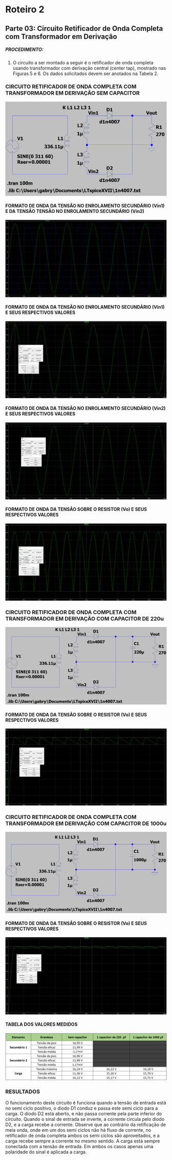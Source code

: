 # Roteiro 2

## Parte 03: Circuito Retificador de Onda Completa com Transformador em Derivação

##### PROCEDIMENTO:

1. O circuito a ser montado a seguir é o retificador de onda completa usando transformador com derivação central (center tap), mostrado nas Figuras 5 e 6. Os dados solicitados devem ser anotados na Tabela 2.

### CIRCUITO RETIFICADOR DE ONDA COMPLETA COM TRANSFORMADOR EM DERIVAÇÃO SEM CAPACITOR

![circuitosemcapacitor](/resources/imagens/relatorio2/parte3/circuitosemcapacitor.png)

#### FORMATO DE ONDA DA TENSÃO NO ENROLAMENTO SECUNDÁRIO (Vin1) E DA TENSÃO TENSÃO NO ENROLAMENTO SECUNDÁRIO (Vin2)

![ondatensaosecundarioin1in2](/resources/imagens/relatorio2/parte3/ondatensaosecundarioin1in2.png)

#### FORMATO DE ONDA DA TENSÃO NO ENROLAMENTO SECUNDÁRIO (Vin1) E SEUS RESPECTIVOS VALORES

![ondatensaosecundarioin1](/resources/imagens/relatorio2/parte3/ondatensaosecundarioin1.png)

#### FORMATO DE ONDA DA TENSÃO NO ENROLAMENTO SECUNDÁRIO (Vin2) E SEUS RESPECTIVOS VALORES

![ondatensaosecundarioin2](/resources/imagens/relatorio2/parte3/ondatensaosecundarioin2.png)

#### FORMATO DE ONDA DA TENSÃO SOBRE O RESISTOR (Vo) E SEUS RESPECTIVOS VALORES

![ondatensaoresistor](/resources/imagens/relatorio2/parte3/ondatensaoresistor.png)

### CIRCUITO RETIFICADOR DE ONDA COMPLETA COM TRANSFORMADOR EM DERIVAÇÃO COM CAPACITOR DE 220u

![circuitocapacitor220](/resources/imagens/relatorio2/parte3/circuitocapacitor220.png)

#### FORMATO DE ONDA DA TENSÃO SOBRE O RESISTOR (Vo) E SEUS RESPECTIVOS VALORES

![ondatensaoresistor220](/resources/imagens/relatorio2/parte3/ondatensaoresistor220.png)

### CIRCUITO RETIFICADOR DE ONDA COMPLETA COM TRANSFORMADOR EM DERIVAÇÃO COM CAPACITOR DE 1000u

![circuitocapacitor1000](/resources/imagens/relatorio2/parte3/circuitocapacitor1000.png)

#### FORMATO DE ONDA DA TENSÃO SOBRE O RESISTOR (Vo) E SEUS RESPECTIVOS VALORES

![ondatensaoresistor1000](/resources/imagens/relatorio2/parte3/ondatensaoresistor1000.png)

#### TABELA DOS VALORES MEDIDOS

![tabelacompleta](/resources/imagens/relatorio2/parte3/tabelacompleta.png)

### RESULTADOS

O funcionamento deste circuito é funciona quando a tensão de entrada está no semi ciclo positivo, o diodo D1 conduz e passa este semi ciclo para a carga. O diodo D2 está aberto, e não passa corrente pela parte inferior do circuito. Quando o sinal de entrada se inverte, a corrente circula pelo diodo D2, e a carga recebe a corrente. Observe que ao contrário da retificação de meia onda, onde em um dos semi ciclos não há fluxo de corrente, no retificador de onda completa ambos os semi ciclos são aproveitados, e a carga recebe sempre a corrente no mesmo sentido. A carga está sempre conectada com a tensão de entrada. Em ambos os casos apenas uma polaridade do sinal é aplicada a carga.
